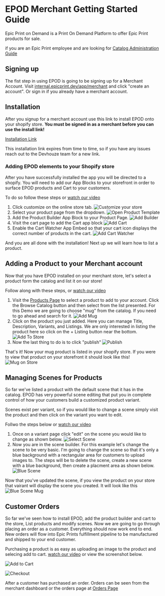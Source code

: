 # EPOD Merchant Getting Started Guide

Epic Print on Demand is a Print On Demand Platform to offer Epic Print products for sale.

if you are an Epic Print employee and are looking for [Catalog Administration Guide](./docs/catalog-guide.md)

## Signing up

The fist step in using EPOD is going to be signing up for a Merchant Account. Visit [internal.epicprint.dev/app/merchant](https://internal.epicprint.dev/app/merchant) and click "create an account". Or sign in if you already have a merchant account.

## Installation

After you signup for a merchant account use this link to install EPOD onto your shopify store. **You must be signed in as a merchant before you can use the install link!**

[Installation Link](https://admin.shopify.com/oauth/install_custom_app?client_id=2c08e9a2b731b436f1b368ae7faf2145&signature=eyJfcmFpbHMiOnsibWVzc2FnZSI6ImV5SmxlSEJwY21WelgyRjBJam94TmprMU5EazBNemN4TENKd1pYSnRZVzVsYm5SZlpHOXRZV2x1SWpvaVpYQnBZeTF3Y21sdWRDMTNhRzlzWlhOaGJHVXViWGx6YUc5d2FXWjVMbU52YlNJc0ltTnNhV1Z1ZEY5cFpDSTZJakpqTURobE9XRXlZamN6TVdJME16Wm1NV0l6TmpoaFpUZG1ZV1l5TVRRMUlpd2ljSFZ5Y0c5elpTSTZJbU4xYzNSdmJWOWhjSEFpTENKdFpYSmphR0Z1ZEY5dmNtZGhibWw2WVhScGIyNWZhV1FpT2pFd016VTFNRFY5IiwiZXhwIjoiMjAyMy0wOS0zMFQxODozOTozMS40NDhaIiwicHVyIjpudWxsfX0%3D--9fd376502acb13905994ca80305502f0664f3e04)

This installation link expires from time to time, so if you have any issues reach out to the Devhouze team for a new link.

### Adding EPOD elements to your Shopify store

After you have successfully installed the app you will be directed to a shopify. You will need to add our App Blocks to your storefront in order to surface EPOD products and Cart to your customers.

To do so follow these steps or [watch our video](./videos/installation.mov)

1. Click customize on the online store tab.
   ![Customize your store](../images/customize.png)
2. Select your product page from the dropdown.
   ![Open Product Template](../images/select-product-template.gif)
3. Add the Product Builder App Block to your Product Page.
   ![Add Builder](../images/add-builder.gif)
4. Visit the cart page to add the Cart app block
   ![Add Cart](../images/add-cart.gif)
5. Enable the Cart Watcher App Embed so that your cart icon displays the correct number of products in the cart.
   ![Add Cart Watcher](../images/add-cart-watcher.gif)

And you are all done with the installation! Next up we will learn how to list a product.

## Adding a Product to your Merchant account

Now that you have EPOD installed on your merchant store, let's select a product form the catalog and list it on our store!

Follow along with these steps, or [watch our video](./videos/list-mug.mov)

1. Visit the [Products Page](https://internal.epicprint.dev/app/merchant/products) to select a product to add to your account. Click the Browse Catalog button and then select from the list presented. For this Demo we are going to choose "mug" from the catalog. If you need to go ahead and search for it.
   ![Add Mug](../images/add-mug.gif)
2. Click on the product you just added. Here you can manage Title, Description, Variants, and Listings. We are only interested in listing the product here so click on the + Listing button near the bottom.
   ![Add To Store](../images/add-to-store.png)
3. Now the last thing to do is to click "publish"
   ![Publish](../images/publish.png)

That's it! Now your mug product is listed in your shopify store. If you were to view that product on your storefront it should look like this!
![Mug on Store](../images/mug-on-store.png)

## Managing Scenes for Products

So far we've listed a product with the default scene that it has in the catalog. EPOD has very powerful scene editing that put you in complete control of how your customers build a customized product variant.

Scenes exist per variant, so if you would like to change a scene simply visit the product and then click on the variant you want to edit.

Follwo the steps below or [watch our video](./videos/scene-editing.mov)

1. Once on a variant page click "edit" on the scene you would like to change as shown below.
   ![Select Scene](../images/select-scene.png)
2. Now you are in the scene builder. For this example let's change the scene to be very basic. I'm going to change the scene so that it's only a blue background with a rectangular area for customers to upload images to. The steps will be to delete the scene, create a new scene with a blue background, then create a placment area as shown below.
   ![Blue Scene](../images/blue-scene-creation.gif)

Now that you've updated the scene, if you view the product on your store that vairant will display the scene you created. It will look like this
![Blue Scene Mug](../images/blue-scene-mug.png)

## Customer Orders

So far we've seen how to install EPOD, add the product builder and cart to the store, List products and modify scenes. Now we are going to go through placing an order as a customer. Everything should now work end to end. New orders will flow into Epic Prints fulfillment pipeline to be manufactured and shipped to your end customer.

Purchasing a product is as easy as uploading an image to the product and selecing add to cart. [watch our video](./videos/purchase-product.mov) or view the screenshot below.

![Add to Cart](../images/add-to-cart.gif)

![Checkout](../images/checkout.gif)

After a customer has purchased an order. Orders can be seen from the merchant dashboard or the orders page at [Orders Page](https://staging.epicprint.dev/app/merchant/orders/dashboard)
